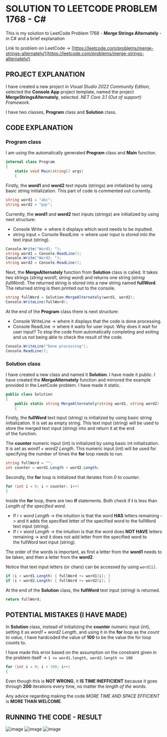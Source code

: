 # SOLUTION TO LEETCODE PROBLEM 1768 - C#

This is my solution to LeetCode Problem 1768 - **Merge Strings Alternately** - in C# and a brief explanation

Link to problem on LeetCode -> [https://leetcode.com/problems/merge-strings-alternately/](https://leetcode.com/problems/merge-strings-alternately/)

## PROJECT EXPLANATION

I have created a new project in _Visual Studio 2022 Community Edition_, selected the **Console App** project template, named the project **MergeStringsAlternately**, selected _.NET Core 3.1 (Out of support) Framework_.

I have two classes, **Program** class and **Solution** class.

## CODE EXPLANATION

### Program class 

I am using the automatically generated **Program** class and **Main** function.

```cs
internal class Program
{
    static void Main(string[] args)
    {
```

Firstly, the **word1** and **word2** text inputs (strings) are initialized by using basic string initialization. This part of code is commented out currently.

```cs
string word1 = "abc";
string word2 = "pqr";
```

Currently, the **word1** and **word2** text inputs (strings) are initialized by using next structure:

- Console Write -> where it displays which word needs to be inputted.
- string input = Console ReadLine -> where user input is stored into the text input (string).

```cs
Console.Write("Word1: ");
string word1 = Console.ReadLine();
Console.Write("Word2: ");
string word2 = Console.ReadLine();
```

Next, the **MergeAlternately** function from **Solution** class is called. It takes two strings (_string word1, string word_) and returns one string (_string fullWord_). The returned string is stored into a new string named **fullWord**.
The returned string is then printed out to the console.

```cs
string fullWord = Solution.MergeAlternately(word1, word2);
Console.WriteLine(fullWord);
```

At the end of the **Program** class there is next structure:

- Console WriteLine -> where it displays that the code is done processing.
- Console ReadLine -> where it waits for user input. Why does it wait for user input? To stop the code from automatically completing and exiting and us not being able to check the result of the code.

```cs
Console.WriteLine("Done processing");
Console.ReadLine();
```

### Solution class 

I have created a new class and named it **Solution**. I have made it public. I have created the **MergeAlternately** function and mirrored the example provided in the LeetCode problem. I have made it static.

```cs
public class Solution
{
    public static string MergeAlternately(string word1, string word2) 
    {
```

Firstly, the **fullWord** text input (string) is initialized by using basic string initialization. It is set as empty string. This text input (string) will be used to store the merged text input (string) into and return it at the end of the function.

The **counter** numeric input (int) is initialized by using basic int initialization. It is set as _word1 + word2 Length_. This numeric input (int) will be used for specifying the number of times the **for** loop needs to run.

```cs
string fullWord = "";
int counter = word1.Length + word2.Length;
```

Secondly, the **for** loop is initialized that iterates from _0 to counter_.

```cs
for (int i = 0; i < counter; i++)
{
```

Inside the **for** loop, there are two **if** statements. Both check if **i** is less than _Length of the specified word_.

- If _i < word Length_ -> the intuition is that the word **HAS** letters remaining -> and it adds the specified letter of the specified word to the fullWord text input (string).
- If _i > word Length_ -> the intuition is that the word does **NOT HAVE** letters remaining -> and it does not add letter from the specified word to the fullWord text input (string).

The order of the words is important, as first a letter from the **word1** needs to be taken, and then a letter from the **word2**.

Notice that text input letters (or chars) can be accessed by using ```word[i]```.

```cs
if (i < word1.Length) { fullWord += word1[i]; }
if (i < word2.Length) { fullWord += word2[i]; }
```

At the end of the **Solution** class, the **fullWord** text input (string) is returned.

```cs
return fullWord;
```

## POTENTIAL MISTAKES (I HAVE MADE)

In **Solution** class, instead of initializing the **counter** numeric input (int), setting it as _word1 + word2 Length_, and using it in the **for** loop as the _count to value_, I have hardcoded the value of **100** to be the value the for loop counts to.

I have made this error based on the assumption on the constraint given in the problem itself -> ```1 <= word1.length, word2.length <= 100```

```cs
for (int i = 0; i < 100; i++)
{
```

Even though this is **NOT WRONG**, it **IS TIME INEFFICIENT** because it goes through **200** iterations every time, no matter the _length of the words_.

Any advice regarding making the code _MORE TIME AND SPACE EFFICIENT_ is **MORE THAN WELCOME**.

## RUNNING THE CODE - RESULT

![image](https://github.com/jerkdavi/LeetCode-Problem-1768-Solution-CSharp/assets/75536158/481d33a4-bb2e-41b5-9f5b-4595a3b423ba) ![image](https://github.com/jerkdavi/LeetCode-Problem-1768-Solution-CSharp/assets/75536158/38bb35f7-6833-4ae4-81a8-70241c75ab2d) ![image](https://github.com/jerkdavi/LeetCode-Problem-1768-Solution-CSharp/assets/75536158/02ee0613-5050-4674-b712-31886ff8ee17) 

<!---
UPDATE: THIS CODE WAS COMMENTED OUT BECAUSE MULTIPLE SUBMISSIONS OF THE SAME CODE WERE DONE TO CHECK THE VALIDITY OF THE PERCENTAGES. THE VALUES DIFFERED DRAMATICALLY. IT WAS CONCLUDED THAT SUBMISSION TIME AND SPACE USAGE IS NOT ACCURATE INFORMATION, SO PROVISION OF SUCH INFORMATION IS ACTUALLY DETRIMENTAL TO THIS EXPLANATION.

![image](https://github.com/jerkdavi/LeetCode-Problem-1768-Solution-CSharp/assets/75536158/7a2b9b8a-aee0-4064-8dd5-7e473d5f5a8a)

The runtime is **38 ms** and beats **99.21 %** of csharp submissions which is not bad.

![image](https://github.com/jerkdavi/LeetCode-Problem-1768-Solution-CSharp/assets/75536158/80b8e185-c544-4d64-977e-cfc8c9b0acc4)

The memory usage is **40.2 MB** and 30.25 % of beats csharp submissions **BUT** it could be better. Any advice regarding that area is more than welcome.

![image](https://github.com/jerkdavi/LeetCode-Problem-1768-Solution-CSharp/assets/75536158/1ef47c60-53af-452a-a11f-41af61f268c6)

-->
